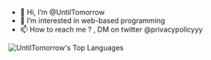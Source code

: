 - 👋 Hi, I’m @UntilTomorrow
- 👀 I’m interested in web-based programming
- 📫 How to reach me ? , DM on twitter @privacypolicyyy

<!---
UntilTomorrow/UntilTomorrow is a ✨ special ✨ repository because its `README.md` (this file) appears on your GitHub profile.
You can click the Preview link to take a look at your changes.
--->


![UntilTomorrow's Top Languages](https://github-readme-stats.vercel.app/api/top-langs/?username=UntilTomorrow&theme=tokyonight&show_icons=true&hide_border=false&layout=compact)
